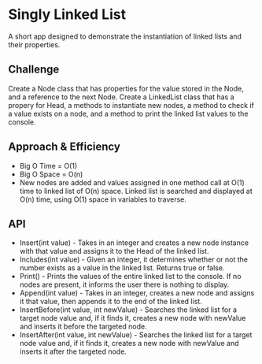 # Singly Linked List
A short app designed to demonstrate the instantiation of linked lists and their properties.

## Challenge
Create a Node class that has properties for the value stored in the Node, and a reference to the next Node. Create a LinkedList class that has a propery for Head, a methods to instantiate new nodes, a method to check if a value exists on a node, and a method to print the linked list values to the console.

## Approach & Efficiency
- Big O Time = O(1)
- Big O Space = O(n)
- New nodes are added and values assigned in one method call at O(1) time to linked list of O(n) space. Linked list is searched and displayed at O(n) time, using O(1) space in variables to traverse.

## API
- Insert(int value) - Takes in an integer and creates a new node instance with that value and assigns it to the Head of the linked list. 
- Includes(int value) - Given an integer, it determines whether or not the number exists as a value in the linked list. Returns true or false.
- Print() - Prints the values of the entire linked list to the console. If no nodes are present, it informs the user there is nothing to display.
- Append(int value) - Takes in an integer, creates a new node and assigns it that value, then appends it to the end of the linked list.
- InsertBefore(int value, int newValue) - Searches the linked list for a target node value and, if it finds it, creates a new node with newValue and inserts it before the targeted node.
- InsertAfter(int value, int newValue) - Searches the linked list for a target node value and, if it finds it, creates a new node with newValue and inserts it after the targeted node.